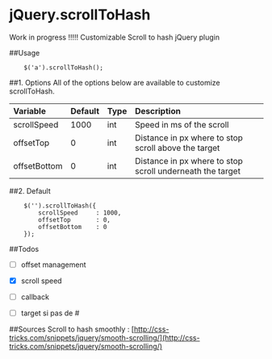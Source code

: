 jQuery.scrollToHash
===================

Work in progress !!!!!
Customizable Scroll to hash jQuery plugin

##Usage
```
	$('a').scrollToHash();
```

##1. Options
All of the options below are available to customize scrollToHash.

| Variable | Default | Type | Description |
| :----- | :----- | :----- | :----- |
| scrollSpeed | 1000 | int | Speed in ms of the scroll |
| offsetTop | 0 | int | Distance in px where to stop scroll above the target |
| offsetBottom | 0 | int | Distance in px where to stop scroll underneath the target |

##2. Default

```
	$('').scrollToHash({
        scrollSpeed 	: 1000,
        offsetTop 		: 0,
        offsetBottom 	: 0
    });
```

##Todos

- [ ] offset management
- [x] scroll speed
- [ ] callback
- [ ] target si pas de #


##Sources
Scroll to hash smoothly : [http://css-tricks.com/snippets/jquery/smooth-scrolling/](http://css-tricks.com/snippets/jquery/smooth-scrolling/)
